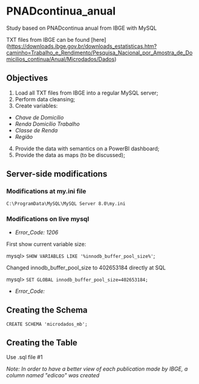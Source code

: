 # PNADcontinua_anual
Study based on PNADcontinua anual from IBGE with MySQL

TXT files from IBGE can be found [here] (https://downloads.ibge.gov.br/downloads_estatisticas.htm?caminho=Trabalho_e_Rendimento/Pesquisa_Nacional_por_Amostra_de_Domicilios_continua/Anual/Microdados/Dados)

## Objectives

1. Load all TXT files from IBGE into a regular MySQL server;
2. Perform data cleansing;
3. Create variables:
* *Chave de Domicílio*
* *Renda Domicílio Trabalho*
* *Classe de Renda*
* *Região*
4. Provide the data with semantics on a PowerBI dashboard;
5. Provide the data as maps (to be discussed);

## Server-side modifications

### Modifications at my.ini file
`C:\ProgramData\MySQL\MySQL Server 8.0\my.ini`

### Modifications on live mysql

* *Error_Code: 1206*

First show current variable size:

mysql> `SHOW VARIABLES LIKE '%innodb_buffer_pool_size%'`;

Changed innodb_buffer_pool_size to 402653184 directly at SQL

mysql> `SET GLOBAL innodb_buffer_pool_size=402653184;`

* *Error_Code:* 

## Creating the Schema
`CREATE SCHEMA 'microdados_mb';`

## Creating the Table
Use .sql file #1

*Note: In order to have a better view of each publication made by IBGE, a column named "edicao" was created*

